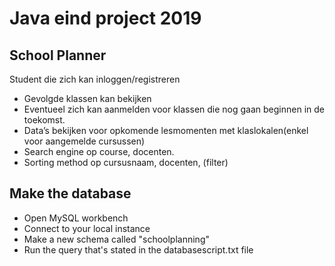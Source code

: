 # Java eind project 2019

## School Planner

Student die zich kan inloggen/registreren
- Gevolgde klassen kan bekijken
- Eventueel zich kan aanmelden voor klassen die nog gaan beginnen in de toekomst.
- Data’s bekijken voor opkomende lesmomenten met klaslokalen(enkel voor aangemelde cursussen)
- Search engine op course, docenten.
- Sorting method op cursusnaam, docenten, (filter)

## Make the database
- Open MySQL workbench
- Connect to your local instance
- Make a new schema called "schoolplanning"
- Run the query that's stated in the databasescript.txt file
